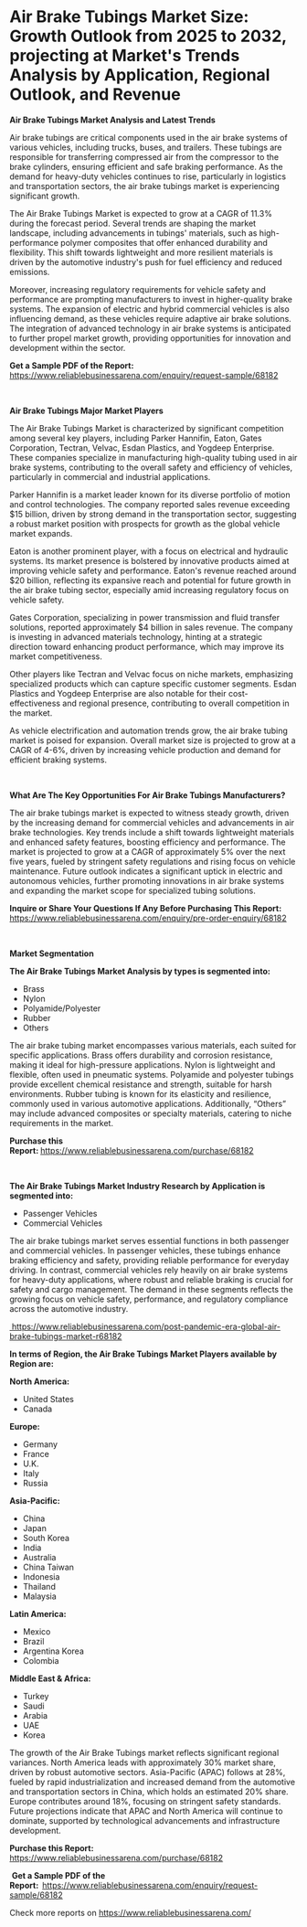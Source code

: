 <p><h1>Air Brake Tubings Market Size: Growth Outlook from 2025 to 2032, projecting at Market's Trends Analysis by Application, Regional Outlook, and Revenue</h1></p><p><strong>Air Brake Tubings Market Analysis and Latest Trends</strong></p>
<p><p>Air brake tubings are critical components used in the air brake systems of various vehicles, including trucks, buses, and trailers. These tubings are responsible for transferring compressed air from the compressor to the brake cylinders, ensuring efficient and safe braking performance. As the demand for heavy-duty vehicles continues to rise, particularly in logistics and transportation sectors, the air brake tubings market is experiencing significant growth.</p><p>The Air Brake Tubings Market is expected to grow at a CAGR of 11.3% during the forecast period. Several trends are shaping the market landscape, including advancements in tubings' materials, such as high-performance polymer composites that offer enhanced durability and flexibility. This shift towards lightweight and more resilient materials is driven by the automotive industry's push for fuel efficiency and reduced emissions.</p><p>Moreover, increasing regulatory requirements for vehicle safety and performance are prompting manufacturers to invest in higher-quality brake systems. The expansion of electric and hybrid commercial vehicles is also influencing demand, as these vehicles require adaptive air brake solutions. The integration of advanced technology in air brake systems is anticipated to further propel market growth, providing opportunities for innovation and development within the sector.</p></p>
<p><strong>Get a Sample PDF of the Report:&nbsp;</strong> <a href="https://www.reliablebusinessarena.com/enquiry/request-sample/68182?utm_campaign=2531&utm_medium=2&utm_source=Github&utm_content=ia&utm_term=30032025&utm_id=air-brake-tubings">https://www.reliablebusinessarena.com/enquiry/request-sample/68182</a></p>
<p>&nbsp;</p>
<p><strong>Air Brake Tubings Major Market Players</strong></p>
<p><p>The Air Brake Tubings Market is characterized by significant competition among several key players, including Parker Hannifin, Eaton, Gates Corporation, Tectran, Velvac, Esdan Plastics, and Yogdeep Enterprise. These companies specialize in manufacturing high-quality tubing used in air brake systems, contributing to the overall safety and efficiency of vehicles, particularly in commercial and industrial applications.</p><p>Parker Hannifin is a market leader known for its diverse portfolio of motion and control technologies. The company reported sales revenue exceeding $15 billion, driven by strong demand in the transportation sector, suggesting a robust market position with prospects for growth as the global vehicle market expands.</p><p>Eaton is another prominent player, with a focus on electrical and hydraulic systems. Its market presence is bolstered by innovative products aimed at improving vehicle safety and performance. Eaton's revenue reached around $20 billion, reflecting its expansive reach and potential for future growth in the air brake tubing sector, especially amid increasing regulatory focus on vehicle safety.</p><p>Gates Corporation, specializing in power transmission and fluid transfer solutions, reported approximately $4 billion in sales revenue. The company is investing in advanced materials technology, hinting at a strategic direction toward enhancing product performance, which may improve its market competitiveness.</p><p>Other players like Tectran and Velvac focus on niche markets, emphasizing specialized products which can capture specific customer segments. Esdan Plastics and Yogdeep Enterprise are also notable for their cost-effectiveness and regional presence, contributing to overall competition in the market.</p><p>As vehicle electrification and automation trends grow, the air brake tubing market is poised for expansion. Overall market size is projected to grow at a CAGR of 4-6%, driven by increasing vehicle production and demand for efficient braking systems.</p></p>
<p>&nbsp;</p>
<p><strong>What Are The Key Opportunities For Air Brake Tubings Manufacturers?</strong></p>
<p><p>The air brake tubings market is expected to witness steady growth, driven by the increasing demand for commercial vehicles and advancements in air brake technologies. Key trends include a shift towards lightweight materials and enhanced safety features, boosting efficiency and performance. The market is projected to grow at a CAGR of approximately 5% over the next five years, fueled by stringent safety regulations and rising focus on vehicle maintenance. Future outlook indicates a significant uptick in electric and autonomous vehicles, further promoting innovations in air brake systems and expanding the market scope for specialized tubing solutions.</p></p>
<p><strong>Inquire or Share Your Questions If Any Before Purchasing This Report:</strong> <a href="https://www.reliablebusinessarena.com/enquiry/pre-order-enquiry/68182?utm_campaign=2531&utm_medium=2&utm_source=Github&utm_content=ia&utm_term=30032025&utm_id=air-brake-tubings">https://www.reliablebusinessarena.com/enquiry/pre-order-enquiry/68182</a></p>
<p>&nbsp;</p>
<p><strong>Market Segmentation</strong></p>
<p><strong>The Air Brake Tubings Market Analysis by types is segmented into:</strong></p>
<p><ul><li>Brass</li><li>Nylon</li><li>Polyamide/Polyester</li><li>Rubber</li><li>Others</li></ul></p>
<p><p>The air brake tubing market encompasses various materials, each suited for specific applications. Brass offers durability and corrosion resistance, making it ideal for high-pressure applications. Nylon is lightweight and flexible, often used in pneumatic systems. Polyamide and polyester tubings provide excellent chemical resistance and strength, suitable for harsh environments. Rubber tubing is known for its elasticity and resilience, commonly used in various automotive applications. Additionally, “Others” may include advanced composites or specialty materials, catering to niche requirements in the market.</p></p>
<p><strong>Purchase this Report:&nbsp;</strong><a href="https://www.reliablebusinessarena.com/purchase/68182?utm_campaign=2531&utm_medium=2&utm_source=Github&utm_content=ia&utm_term=30032025&utm_id=air-brake-tubings">https://www.reliablebusinessarena.com/purchase/68182</a></p>
<p>&nbsp;</p>
<p><strong>The Air Brake Tubings Market Industry Research by Application is segmented into:</strong></p>
<p><ul><li>Passenger Vehicles</li><li>Commercial Vehicles</li></ul></p>
<p><p>The air brake tubings market serves essential functions in both passenger and commercial vehicles. In passenger vehicles, these tubings enhance braking efficiency and safety, providing reliable performance for everyday driving. In contrast, commercial vehicles rely heavily on air brake systems for heavy-duty applications, where robust and reliable braking is crucial for safety and cargo management. The demand in these segments reflects the growing focus on vehicle safety, performance, and regulatory compliance across the automotive industry.</p></p>
<p><a href="https://www.reliablebusinessarena.com/post-pandemic-era-global-air-brake-tubings-market-r68182?utm_campaign=2531&utm_medium=2&utm_source=Github&utm_content=ia&utm_term=30032025&utm_id=air-brake-tubings">&nbsp;https://www.reliablebusinessarena.com/post-pandemic-era-global-air-brake-tubings-market-r68182</a></p>
<p><strong>In terms of Region, the Air Brake Tubings Market Players available by Region are:</strong></p>
<p>
    <p> <strong> North America: </strong>
        <ul>
            <li>United States</li>
            <li>Canada</li>
        </ul>
        </p> 
    <p> <strong> Europe: </strong>
        <ul>
            <li>Germany</li>
            <li>France</li>
            <li>U.K.</li>
            <li>Italy</li>
            <li>Russia</li>
        </ul>
        </p> 
    <p> <strong> Asia-Pacific: </strong>
        <ul>
            <li>China</li>
            <li>Japan</li>
            <li>South Korea</li>
            <li>India</li>
            <li>Australia</li>
            <li>China Taiwan</li>
            <li>Indonesia</li>
            <li>Thailand</li>
            <li>Malaysia</li>
        </ul>
        </p> 
    <p> <strong> Latin America: </strong>
        <ul>
            <li>Mexico</li>
            <li>Brazil</li>
            <li>Argentina Korea</li>
            <li>Colombia</li>
        </ul>
        </p> 
    <p> <strong> Middle East & Africa: </strong>
        <ul>
            <li>Turkey</li>
            <li>Saudi</li>
            <li>Arabia</li>
            <li>UAE</li>
            <li>Korea</li>
        </ul>
    </p>
    </p>
<p><p>The growth of the Air Brake Tubings market reflects significant regional variances. North America leads with approximately 30% market share, driven by robust automotive sectors. Asia-Pacific (APAC) follows at 28%, fueled by rapid industrialization and increased demand from the automotive and transportation sectors in China, which holds an estimated 20% share. Europe contributes around 18%, focusing on stringent safety standards. Future projections indicate that APAC and North America will continue to dominate, supported by technological advancements and infrastructure development.</p></p>
<p><strong>Purchase this Report: </strong><a href="https://www.reliablebusinessarena.com/purchase/68182?utm_campaign=2531&utm_medium=2&utm_source=Github&utm_content=ia&utm_term=30032025&utm_id=air-brake-tubings">https://www.reliablebusinessarena.com/purchase/68182</a></p>
<p>&nbsp;<strong>Get a Sample PDF of the Report:&nbsp;&nbsp;</strong><a href="https://www.reliablebusinessarena.com/enquiry/request-sample/68182?utm_campaign=2531&utm_medium=2&utm_source=Github&utm_content=ia&utm_term=30032025&utm_id=air-brake-tubings">https://www.reliablebusinessarena.com/enquiry/request-sample/68182</a></p>
<p><strong></strong></p>
<p>Check more reports on <a href="https://www.reliablebusinessarena.com/?utm_campaign=2531&utm_medium=2&utm_source=Github&utm_content=ia&utm_term=30032025&utm_id=air-brake-tubings">https://www.reliablebusinessarena.com/</a></p>